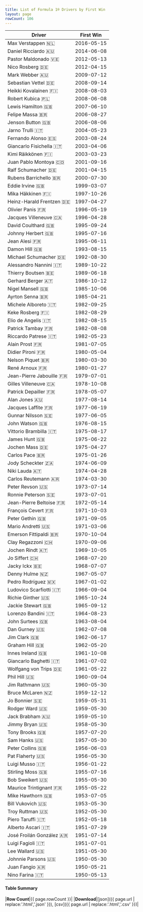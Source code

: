 ```yaml
---
title: List of Formula 1® Drivers by First Win
layout: page
rowCount: 106
---
```


| Driver | First Win |
|--|--|
| Max Verstappen 🇳🇱 | 2016-05-15 |
| Daniel Ricciardo 🇦🇺 | 2014-06-08 |
| Pastor Maldonado 🇻🇪 | 2012-05-13 |
| Nico Rosberg 🇩🇪 | 2012-04-15 |
| Mark Webber 🇦🇺 | 2009-07-12 |
| Sebastian Vettel 🇩🇪 | 2008-09-14 |
| Heikki Kovalainen 🇫🇮 | 2008-08-03 |
| Robert Kubica 🇵🇱 | 2008-06-08 |
| Lewis Hamilton 🇬🇧 | 2007-06-10 |
| Felipe Massa 🇧🇷 | 2006-08-27 |
| Jenson Button 🇬🇧 | 2006-08-06 |
| Jarno Trulli 🇮🇹 | 2004-05-23 |
| Fernando Alonso 🇪🇸 | 2003-08-24 |
| Giancarlo Fisichella 🇮🇹 | 2003-04-06 |
| Kimi Räikkönen 🇫🇮 | 2003-03-23 |
| Juan Pablo Montoya 🇨🇴 | 2001-09-16 |
| Ralf Schumacher 🇩🇪 | 2001-04-15 |
| Rubens Barrichello 🇧🇷 | 2000-07-30 |
| Eddie Irvine 🇬🇧 | 1999-03-07 |
| Mika Häkkinen 🇫🇮 | 1997-10-26 |
| Heinz-Harald Frentzen 🇩🇪 | 1997-04-27 |
| Olivier Panis 🇫🇷 | 1996-05-19 |
| Jacques Villeneuve 🇨🇦 | 1996-04-28 |
| David Coulthard 🇬🇧 | 1995-09-24 |
| Johnny Herbert 🇬🇧 | 1995-07-16 |
| Jean Alesi 🇫🇷 | 1995-06-11 |
| Damon Hill 🇬🇧 | 1993-08-15 |
| Michael Schumacher 🇩🇪 | 1992-08-30 |
| Alessandro Nannini 🇮🇹 | 1989-10-22 |
| Thierry Boutsen 🇧🇪 | 1989-06-18 |
| Gerhard Berger 🇦🇹 | 1986-10-12 |
| Nigel Mansell 🇬🇧 | 1985-10-06 |
| Ayrton Senna 🇧🇷 | 1985-04-21 |
| Michele Alboreto 🇮🇹 | 1982-09-25 |
| Keke Rosberg 🇫🇮 | 1982-08-29 |
| Elio de Angelis 🇮🇹 | 1982-08-15 |
| Patrick Tambay 🇫🇷 | 1982-08-08 |
| Riccardo Patrese 🇮🇹 | 1982-05-23 |
| Alain Prost 🇫🇷 | 1981-07-05 |
| Didier Pironi 🇫🇷 | 1980-05-04 |
| Nelson Piquet 🇧🇷 | 1980-03-30 |
| René Arnoux 🇫🇷 | 1980-01-27 |
| Jean-Pierre Jabouille 🇫🇷 | 1979-07-01 |
| Gilles Villeneuve 🇨🇦 | 1978-10-08 |
| Patrick Depailler 🇫🇷 | 1978-05-07 |
| Alan Jones 🇦🇺 | 1977-08-14 |
| Jacques Laffite 🇫🇷 | 1977-06-19 |
| Gunnar Nilsson 🇸🇪 | 1977-06-05 |
| John Watson 🇬🇧 | 1976-08-15 |
| Vittorio Brambilla 🇮🇹 | 1975-08-17 |
| James Hunt 🇬🇧 | 1975-06-22 |
| Jochen Mass 🇩🇪 | 1975-04-27 |
| Carlos Pace 🇧🇷 | 1975-01-26 |
| Jody Scheckter 🇿🇦 | 1974-06-09 |
| Niki Lauda 🇦🇹 | 1974-04-28 |
| Carlos Reutemann 🇦🇷 | 1974-03-30 |
| Peter Revson 🇺🇸 | 1973-07-14 |
| Ronnie Peterson 🇸🇪 | 1973-07-01 |
| Jean-Pierre Beltoise 🇫🇷 | 1972-05-14 |
| François Cevert 🇫🇷 | 1971-10-03 |
| Peter Gethin 🇬🇧 | 1971-09-05 |
| Mario Andretti 🇺🇸 | 1971-03-06 |
| Emerson Fittipaldi 🇧🇷 | 1970-10-04 |
| Clay Regazzoni 🇨🇭 | 1970-09-06 |
| Jochen Rindt 🇦🇹 | 1969-10-05 |
| Jo Siffert 🇨🇭 | 1968-07-20 |
| Jacky Ickx 🇧🇪 | 1968-07-07 |
| Denny Hulme 🇳🇿 | 1967-05-07 |
| Pedro Rodríguez 🇲🇽 | 1967-01-02 |
| Ludovico Scarfiotti 🇮🇹 | 1966-09-04 |
| Richie Ginther 🇺🇸 | 1965-10-24 |
| Jackie Stewart 🇬🇧 | 1965-09-12 |
| Lorenzo Bandini 🇮🇹 | 1964-08-23 |
| John Surtees 🇬🇧 | 1963-08-04 |
| Dan Gurney 🇺🇸 | 1962-07-08 |
| Jim Clark 🇬🇧 | 1962-06-17 |
| Graham Hill 🇬🇧 | 1962-05-20 |
| Innes Ireland 🇬🇧 | 1961-10-08 |
| Giancarlo Baghetti 🇮🇹 | 1961-07-02 |
| Wolfgang von Trips 🇩🇪 | 1961-05-22 |
| Phil Hill 🇺🇸 | 1960-09-04 |
| Jim Rathmann 🇺🇸 | 1960-05-30 |
| Bruce McLaren 🇳🇿 | 1959-12-12 |
| Jo Bonnier 🇸🇪 | 1959-05-31 |
| Rodger Ward 🇺🇸 | 1959-05-30 |
| Jack Brabham 🇦🇺 | 1959-05-10 |
| Jimmy Bryan 🇺🇸 | 1958-05-30 |
| Tony Brooks 🇬🇧 | 1957-07-20 |
| Sam Hanks 🇺🇸 | 1957-05-30 |
| Peter Collins 🇬🇧 | 1956-06-03 |
| Pat Flaherty 🇺🇸 | 1956-05-30 |
| Luigi Musso 🇮🇹 | 1956-01-22 |
| Stirling Moss 🇬🇧 | 1955-07-16 |
| Bob Sweikert 🇺🇸 | 1955-05-30 |
| Maurice Trintignant 🇫🇷 | 1955-05-22 |
| Mike Hawthorn 🇬🇧 | 1953-07-05 |
| Bill Vukovich 🇺🇸 | 1953-05-30 |
| Troy Ruttman 🇺🇸 | 1952-05-30 |
| Piero Taruffi 🇮🇹 | 1952-05-18 |
| Alberto Ascari 🇮🇹 | 1951-07-29 |
| José Froilán González 🇦🇷 | 1951-07-14 |
| Luigi Fagioli 🇮🇹 | 1951-07-01 |
| Lee Wallard 🇺🇸 | 1951-05-30 |
| Johnnie Parsons 🇺🇸 | 1950-05-30 |
| Juan Fangio 🇦🇷 | 1950-05-21 |
| Nino Farina 🇮🇹 | 1950-05-13 |

#### Table Summary

|**Row Count**|{{ page.rowCount }}|
|**Download**|[json]({{ page.url | replace:'.html','.json' }}), [csv]({{ page.url | replace:'.html','.csv' }})|
